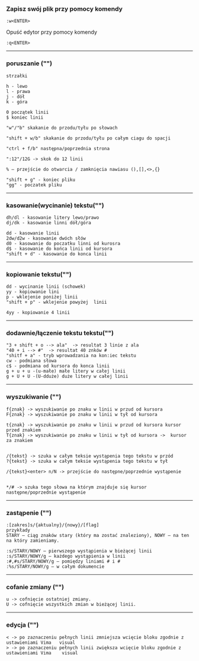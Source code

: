 


### Zapisz swój plik przy pomocy komendy 
```
:w<ENTER>
```

Opuść edytor przy pomocy komendy 
```
:q<ENTER>
```


***
### poruszanie ("") 
```
strzałki

h - lewo
l - prawa
j - dół
k - góra

0 początek linii
$ koniec linii

"w"/"b" skakanie do przodu/tyłu po słowach

"shift + w/b" skakanie do przodu/tyłu po całym ciagu do spacji

"ctrl + f/b" następna/poprzednia strona

":12"/12G -> skok do 12 linii

% – przejście do otwarcia / zamknięcia nawiasu (),[],<>,{}

"shift + g" - koniec pliku
"gg" - poczatek pliku

```
***
### kasowanie(wycinanie) tekstu("")
```
dh/dl - kasowanie litery lewo/prawo
dj/dk - kasowanie linni dół/góra

dd - kasowanie linii
2dw/d2w - kasowanie dwóch słów 
d0 - kasowanie do poczatku linni od kurosra
d$ - kasowanie do końca linii od kursora
"shift + d" - kasowanie do konca linii

```
***
### kopiowanie tekstu("")
```
dd - wycinanie linii (schowek)
yy - kopiowanie lini
p - wklejenie poniżej linii
"shift + p" - wklejenie powyżej  linii

4yy - kopiowanie 4 linii 

```

***
### dodawnie/łączenie tekstu tekstu("")
```
"3 + shift + o --> ala"  -> resultat 3 linie z ala
"40 + i --> #"  -> resultat 40 znków #
"shitf + a" - tryb wprowadzania na kon:iec tekstu
cw - podmiana słowa
c$ - podmiana od kursora do konca linii
g + u + u -(u-małe) małe litery w całej linii
g + U + U -(U-dduże) duże litery w całej linii
```
***
### wyszukiwanie ("")
```
f{znak} -> wyszukiwanie po znaku w linii w przud od kursora
F{znak} -> wyszukiwanie po znaku w linii w tył od kursora

t{znak} -> wyszukiwanie po znaku w linii w przud od kursora kursor przed znakiem
T{znak} -> wyszukiwanie po znaku w linii w tył od kursora ->  kursor za znakiem


/{tekst} -> szuka w całym teksie wystąpenia tego tekstu w przód
?{tekst} -> szuka w całym teksie wystąpenia tego tekstu w tył

/{tekst}<enter> n/N -> przejście do następne/poprzednie wystąpenie


*/# -> szuka tego słowa na którym znajduje się kursor następne/poprzednie wystąpenie

```
***
### zastąpenie ("")
```
:[zakres]s/{aktualny}/{nowy}/[flag]
przykłady 
STARY – ciąg znaków stary (który ma zostać znaleziony), NOWY – na ten na który zamieniamy.

:s/STARY/NOWY – pierwszego wystąpienia w bieżącej linii
:s/STARY/NOWY/g – każdego wystąpienia w linii
:#,#s/STARY/NOWY/g – pomiędzy liniami # i #
:%s/STARY/NOWY/g – w całym dokumencie

```
***
### cofanie zmiany ("")
```
u -> cofnięcie ostatniej zmiany.
U -> cofnięcie wszystkich zmian w bieżącej linii.

```
***
### edycja ("")
```
< -> po zaznaczeniu pełnych linii zmniejsza wcięcie bloku zgodnie z ustawieniami Vima	visual
> -> po zaznaczeniu pełnych linii zwiększa wcięcie bloku zgodnie z ustawieniami Vima	visual

```